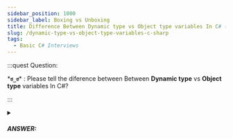 ```yaml
---
sidebar_position: 1000
sidebar_label: Boxing vs Unboxing
title: Difference Between Dynamic type vs Object type variables In C# (C-Sharp)
slug: /dynamic-type-vs-object-type-variables-c-sharp
tags:
  - Basic C# Interviews
---
```


:::quest Question:

\***`ಠ_ಠ`**\* : 
Please tell the diference between Between **Dynamic type** vs **Object type** variables In C#?

:::

<details>
  <summary><h5>ANSWER:</h5></summary>

  \***`◔̯◔`**\* :
  - **object type** is an alias for `System.Object` in .NET. All types in .Net inherit directly or indirectly from `System.Object`. So, you can assign values of any type to variables of type object.  <u>***Type checking*** for object type variables takes place ***at compile time***</u>. 
  - **Dynamic types** are similar to object types. But <u>dynamic type is not resolved or type checked at compile time</u>. ***At run time***, dynamic type is converted to object type.

  ```cs
  dynamic dyn = 1;
  object obj = 1;
  dyn = dyn + 3; // throw error at run time
  obj = obj + 3; // throw error at compile time
  ```

</details>